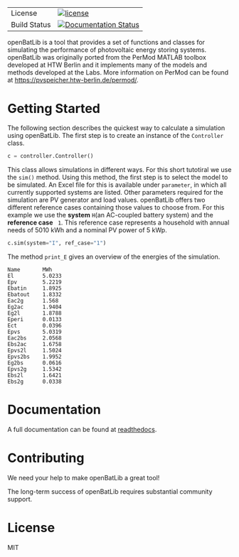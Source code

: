 <table>

<tr>
<tr>
  <td>License</td>
  <td>
    <a href="https://github.com/fastrockstar/openBatLib/blob/master/LICENSE">
    <img src="https://img.shields.io/github/license/fastrockstar/openBatLib" alt="license" />
    </a>
</td>
</tr>
  <td>Build Status</td>
  <td>
    <a href='https://openbatlib.readthedocs.io/en/latest/?badge=latest'>
    <img src='https://readthedocs.org/projects/openbatlib/badge/?version=latest' alt='Documentation Status' />
    </a>
  </td>
</tr>
</table>

openBatLib is a tool that provides a set of 
functions and classes for simulating the performance of photovoltaic
energy storing systems. openBatLib was originally ported from the PerMod MATLAB
toolbox developed at HTW Berlin and it implements many
of the models and methods developed at the Labs. More information on
PerMod can be found at https://pvspeicher.htw-berlin.de/permod/.

Getting Started
=============
The following section describes the quickest way to calculate a simulation using openBatLib.
The first step is to create an instance of the `Controller` class.
```python 
c = controller.Controller()
```
This class allows simulations in different ways. For this short tutotiral we use the `sim()` method. Using this method, the first step is to select the model to be simulated. An Excel file for this is available under `parameter`, in which all currently supported systems are listed. Other parameters required for the simulation are PV generator and load values. openBatLib offers two different reference cases containing those values to choose from.
For this example we use the __system__ `H`(an AC-coupled battery system) and the __reference case__ ` 1`. This reference case represents a household with annual needs of 5010 kWh and a nominal PV power of 5 kWp.
```python
c.sim(system="I", ref_case="1")
```
The method `print_E` gives an overview of the energies of the simulation.
```
Name       MWh       
El         5.0233    
Epv        5.2219    
Ebatin     1.8925    
Ebatout    1.8332    
Eac2g      1.568     
Eg2ac      1.9404    
Eg2l       1.8788    
Eperi      0.0133    
Ect        0.0396    
Epvs       5.0319    
Eac2bs     2.0568    
Ebs2ac     1.6758    
Epvs2l     1.5024    
Epvs2bs    1.9952    
Eg2bs      0.0616    
Epvs2g     1.5342    
Ebs2l      1.6421    
Ebs2g      0.0338    
```

Documentation
=============

A full documentation can be found at [readthedocs](https://openbatlib.readthedocs.io/). 


Contributing
============

We need your help to make openBatLib a great tool!

The long-term success of openBatLib requires substantial community support.


License
=======

MIT
